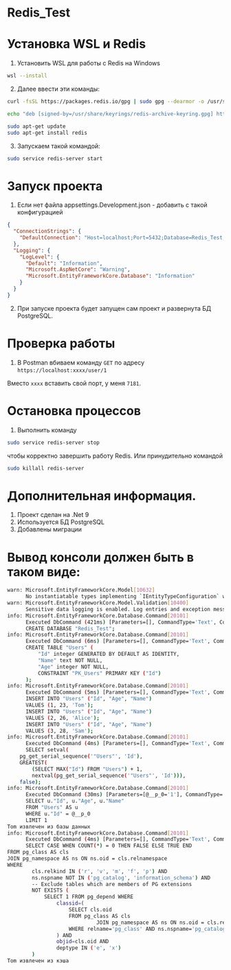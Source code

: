 # Redis_Test

# Установка WSL и Redis

1. Установить WSL для работы с Redis на Windows
``` bash
wsl --install
```
2. Далее ввести эти команды:
```bash
curl -fsSL https://packages.redis.io/gpg | sudo gpg --dearmor -o /usr/share/keyrings/redis-archive-keyring.gpg

echo "deb [signed-by=/usr/share/keyrings/redis-archive-keyring.gpg] https://packages.redis.io/deb $(lsb_release -cs) main" | sudo tee /etc/apt/sources.list.d/redis.list

sudo apt-get update
sudo apt-get install redis
```
3. Запускаем такой командой:
```bash
sudo service redis-server start
```

# Запуск проекта
1. Если нет файла appsettings.Development.json - добавить с такой конфигурацией
```json
{
  "ConnectionStrings": {
    "DefaultConnection": "Host=localhost;Port=5432;Database=Redis_Test;User Id=postgres;Password=admin"
  },
  "Logging": {
    "LogLevel": {
      "Default": "Information",
      "Microsoft.AspNetCore": "Warning",
      "Microsoft.EntityFrameworkCore.Database": "Information"
    }
  }
}
```
2. При запуске проекта будет запущен сам проект и развернута БД PostgreSQL.

# Проверка работы
1. В Postman вбиваем команду `GET` по адресу
`https://localhost:xxxx/user/1`

Вместо `xxxx` вставить свой порт, у меня `7181`.

# Остановка процессов
1. Выполнить команду 
```bash 
sudo service redis-server stop
```
 чтобы корректно завершить работу Redis.
Или принудительно командой 
```bash 
sudo killall redis-server
```


# Дополнительная информация.
1. Проект сделан на .Net 9
2. Используется БД PostgreSQL
3. Добавлены миграции

# Вывод консоли должен быть в таком виде:
```bash
warn: Microsoft.EntityFrameworkCore.Model[10632]
      No instantiatable types implementing `IEntityTypeConfiguration` were found while while scanning assembly 'Redis_Test, Version=1.0.0.0, Culture=neutral, PublicKeyToken=null'.
warn: Microsoft.EntityFrameworkCore.Model.Validation[10400]
      Sensitive data logging is enabled. Log entries and exception messages may include sensitive application data; this mode should only be enabled during development.
info: Microsoft.EntityFrameworkCore.Database.Command[20101]
      Executed DbCommand (421ms) [Parameters=[], CommandType='Text', CommandTimeout='30']
      CREATE DATABASE "Redis_Test";
info: Microsoft.EntityFrameworkCore.Database.Command[20101]
      Executed DbCommand (6ms) [Parameters=[], CommandType='Text', CommandTimeout='30']
      CREATE TABLE "Users" (
          "Id" integer GENERATED BY DEFAULT AS IDENTITY,
          "Name" text NOT NULL,
          "Age" integer NOT NULL,
          CONSTRAINT "PK_Users" PRIMARY KEY ("Id")
      );
info: Microsoft.EntityFrameworkCore.Database.Command[20101]
      Executed DbCommand (5ms) [Parameters=[], CommandType='Text', CommandTimeout='30']
      INSERT INTO "Users" ("Id", "Age", "Name")
      VALUES (1, 23, 'Tom');
      INSERT INTO "Users" ("Id", "Age", "Name")
      VALUES (2, 26, 'Alice');
      INSERT INTO "Users" ("Id", "Age", "Name")
      VALUES (3, 28, 'Sam');
info: Microsoft.EntityFrameworkCore.Database.Command[20101]
      Executed DbCommand (4ms) [Parameters=[], CommandType='Text', CommandTimeout='30']
      SELECT setval(
    pg_get_serial_sequence('"Users"', 'Id'),
    GREATEST(
        (SELECT MAX("Id") FROM "Users") + 1,
        nextval(pg_get_serial_sequence('"Users"', 'Id'))),
    false);
info: Microsoft.EntityFrameworkCore.Database.Command[20101]
      Executed DbCommand (30ms) [Parameters=[@__p_0='1'], CommandType='Text', CommandTimeout='30']
      SELECT u."Id", u."Age", u."Name"
      FROM "Users" AS u
      WHERE u."Id" = @__p_0
      LIMIT 1
Tom извлечен из базы данных
info: Microsoft.EntityFrameworkCore.Database.Command[20101]
      Executed DbCommand (4ms) [Parameters=[], CommandType='Text', CommandTimeout='30']
      SELECT CASE WHEN COUNT(*) = 0 THEN FALSE ELSE TRUE END
FROM pg_class AS cls
JOIN pg_namespace AS ns ON ns.oid = cls.relnamespace
WHERE
        cls.relkind IN ('r', 'v', 'm', 'f', 'p') AND
        ns.nspname NOT IN ('pg_catalog', 'information_schema') AND
        -- Exclude tables which are members of PG extensions
        NOT EXISTS (
            SELECT 1 FROM pg_depend WHERE
                classid=(
                    SELECT cls.oid
                    FROM pg_class AS cls
                             JOIN pg_namespace AS ns ON ns.oid = cls.relnamespace
                    WHERE relname='pg_class' AND ns.nspname='pg_catalog'
                ) AND
                objid=cls.oid AND
                deptype IN ('e', 'x')
        )
Tom извлечен из кэша
```